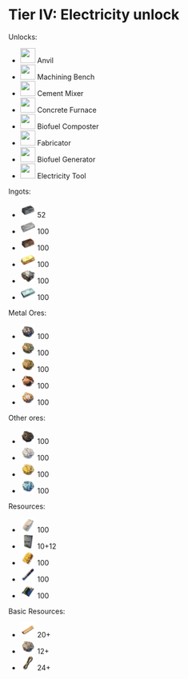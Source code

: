# Tier IV: Electricity unlock

Unlocks:
- <img src="images/anvil" width="30" height="30"/>			Anvil
- <img src="images/machining_bench" width="30" height="30"/>		Machining Bench
- <img src="images/cement_mixer" width="30" height="30"/>		Cement Mixer
- <img src="images/concrete_furnace" width="30" height="30"/>		Concrete Furnace	
- <img src="images/biofuel_composter" width="30" height="30"/>		Biofuel Composter
- <img src="images/fabricator" width="30" height="30"/>			Fabricator
- <img src="images/biofuel_generator" width="30" height="30"/>		Biofuel Generator
- <img src="images/electricity_tool" width="30" height="30"/>		Electricity Tool


Ingots:
- <img src="images/iron_ingot.webp" width="30" height="30"/>		52
- <img src="images/steel_ingot.webp" width="30" height="30"/>		100
- <img src="images/copper_ingot.webp" width="30" height="30"/>		100
- <img src="images/gold_ingot.webp" width="30" height="30"/>		100
- <img src="images/aluminium_ingot.webp" width="30" height="30"/>	100
- <img src="images/platinum_ingot.webp" width="30" height="30"/>	100

Metal Ores:
- <img src="images/iron_ore.webp" width="30" height="30"/>		100
- <img src="images/copper_ore.webp" width="30" height="30"/>		100
- <img src="images/gold_ore.webp" width="30" height="30"/>		100
- <img src="images/aluminium_ore.webp" width="30" height="30"/>		100
- <img src="images/platinum_ore.webp" width="30" height="30"/>		100

Other ores:
- <img src="images/coal_ore.webp" width="30" height="30"/>		100
- <img src="images/silica_ore.webp" width="30" height="30"/>		100
- <img src="images/sulfur_ore.webp" width="30" height="30"/>		100
- <img src="images/oxite_ore.webp" width="30" height="30"/>		100

Resources:
- <img src="images/concrete_mix.webp" width="30" height="30"/>		100
- <img src="images/epoxy.webp" width="30" height="30"/>			10+12
- <img src="images/organic_resin.webp" width="30" height="30"/>		100
- <img src="images/carbon_fiber.webp" width="30" height="30"/>		100
- <img src="images/electronics.webp" width="30" height="30"/>		100

Basic Resources:
- <img src="images/wood.webp" width="30" height="30"/>			20+
- <img src="images/stone.webp" width="30" height="30"/>			12+
- <img src="images/rope.webp" width="30" height="30"/>			24+
